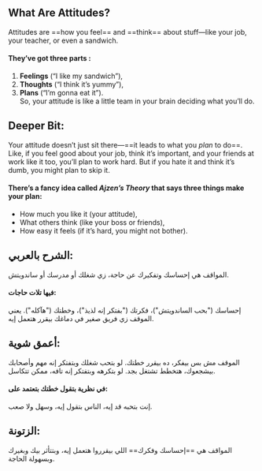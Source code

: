 ## What Are Attitudes?
Attitudes are ==how you feel== and ==think== about stuff—like your job, your teacher, or even a sandwich.

####  They’ve got three parts :
1. **Feelings** (“I like my sandwich”),
2. **Thoughts** (“I think it’s yummy”),   
3. **Plans** (“I’m gonna eat it”).    
So, your attitude is like a little team in your brain deciding what you’ll do.

## **Deeper Bit**: 
Your attitude doesn’t just sit there—==it leads to what you *plan* to do==. Like, if you feel good about your job, think it’s important, and your friends at work like it too, you’ll plan to work hard. But if you hate it and think it’s dumb, you might plan to skip it.
#### There’s a fancy idea called *Ajzen’s Theory* that says three things make your plan:  
- How much you like it (your attitude),  
- What others think (like your boss or friends),  
- How easy it feels (if it’s hard, you might not bother).

## **الشرح بالعربي**:
المواقف هي إحساسك وتفكيرك عن حاجة، زي شغلك أو مدرسك أو ساندويتش. 
#### فيها تلات حاجات:
إحساسك ("بحب الساندويتش")، فكرتك ("بفتكر إنه لذيذ")، وخطتك ("هآكله"). يعني الموقف زي فريق صغير في دماغك بيقرر هتعمل إيه.  

## **أعمق شوية**:
الموقف مش بس بيفكر، ده بيقرر خطتك. لو بتحب شغلك وبتفتكر إنه مهم وأصحابك بيشجعوك، هتخطط تشتغل بجد. لو بتكرهه وبتفتكر إنه تافه، ممكن تتكاسل. 

#### في نظرية بتقول خطتك بتعتمد على:
إنت بتحبه قد إيه، الناس بتقول إيه، وسهل ولا صعب.

## **الزتونة**:
المواقف هي ==إحساسك وفكرك== اللي بيقرروا هتعمل إيه، وبتتأثر بيك وبغيرك وبسهولة الحاجة.
